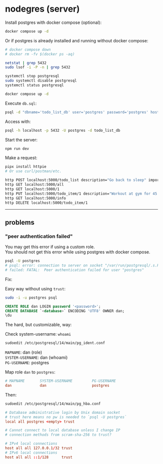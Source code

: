 # nodegres (server)

Install postgres with docker compose (optional):

```bash
docker compose up -d
```

Or if postgres is already installed and running without docker compose:

```bash
# docker compose down
# docker rm -fv $(docker ps -aq)

netstat | grep 5432
sudo lsof -i -P -n | grep 5432

systemctl stop postgresql
sudo systemctl disable postgresql
systemctl status postgresql

docker compose up -d
```

Execute `db.sql`:

```bash
psql -d "dbname='todo_list_db' user='postgres' password='postgres' host='localhost'" -f db.sql
```

Access with:

```bash
psql -h localhost -p 5432 -U postgres -d todo_list_db
```

Start the server:

```bash
npm run dev
```

Make a request:

```bash
pipx install httpie
# Or use curl/postman/etc.

http POST localhost:5000/todo_list description="Go back to sleep" important=TRUE
http GET localhost:5000/all
http GET localhost:5000/1
http PUT localhost:5000/todo_item/1 description="Workout at gym for 45 min" more_info="Chest/back superset + cardio"
http GET localhost:5000/info
http DELETE localhost:5000/todo_item/1
```

---

## problems

### "peer authentication failed"

You may get this error if using a custom role.  
You should not get this error while using postgres with docker compose.

```bash
psql -U postgres
# psql: error: connection to server on socket "/var/run/postgresql/.s.PGSQL.5432"
# failed: FATAL:  Peer authentication failed for user "postgres"
```

Fix:

Easy way without using `trust`:

```bash
sudo -i -u postgres psql
```

```sql
CREATE ROLE dan LOGIN password '<password>';
CREATE DATABASE `<database>` ENCODING 'UTF8' OWNER dan;
\du
```

The hard, but customizable, way:

Check system-username: `whoami`

```bash
sudoedit /etc/postgresql/14/main/pg_ident.conf
```

`MAPNAME`: dan (role)  
`SYSTEM-USERNAME`: dan (whoami)  
`PG-USERNAME`: postgres

Map role `dan` to `postgres`:

```conf
# MAPNAME       SYSTEM-USERNAME         PG-USERNAME
dan             dan                     postgres
```

Then:

```bash
sudoedit /etc/postgresql/14/main/pg_hba.conf
```

```conf
# Database administrative login by Unix domain socket
# trust here means no pw is needed to `psql -U postgres`
local all postgres <empty> trust

# Cannot connect to local database unless I change IP
# connection methods from scram-sha-256 to trust?

# IPv4 local connections
host all all 127.0.0.1/32 trust
# IPv6 local connections
host all all ::1/128      trust
```
